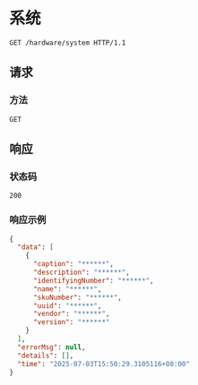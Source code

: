 # 系统

```http
GET /hardware/system HTTP/1.1
```

## 请求

### 方法

`GET`

## 响应

### 状态码

`200`

### 响应示例

```json
{
  "data": [
    {
      "caption": "******",
      "description": "******",
      "identifyingNumber": "******",
      "name": "******",
      "skuNumber": "******",
      "uuid": "******",
      "vendor": "******",
      "version": "******"
    }
  ],
  "errorMsg": null,
  "details": [],
  "time": "2025-07-03T15:50:29.3105116+08:00"
}
```
